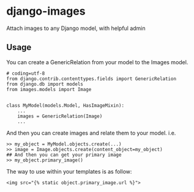 # django-images
Attach images to any Django model, with helpful admin


## Usage

You can create a GenericRelation from your model to the Images model.

```
# coding=utf-8
from django.contrib.contenttypes.fields import GenericRelation
from django.db import models
from images.models import Image


class MyModel(models.Model, HasImageMixin):
    ...
    images = GenericRelation(Image)
    ...
```

And then you can create images and relate them to your model. i.e.
```
>> my_object = MyModel.objects.create(...)
>> image = Image.objects.create(content_object=my_object)
## And then you can get your primary image
>> my_object.primary_image()
```

The way to use within your templates is as follow:

```
<img src="{% static object.primary_image.url %}">
```
